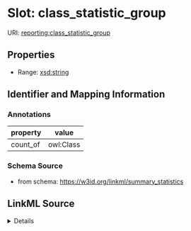 # Slot: class_statistic_group

URI: [reporting:class_statistic_group](https://w3id.org/linkml/reportclass_statistic_group)



<!-- no inheritance hierarchy -->






## Properties

* Range: [xsd:string](http://www.w3.org/2001/XMLSchema#string)







## Identifier and Mapping Information





### Annotations

| property | value |
| --- | --- |
| count_of | owl:Class |



### Schema Source


* from schema: https://w3id.org/linkml/summary_statistics




## LinkML Source

<details>
```yaml
name: class_statistic_group
annotations:
  count_of:
    tag: count_of
    value: owl:Class
from_schema: https://w3id.org/linkml/summary_statistics
rank: 1000
alias: class_statistic_group
is_grouping_slot: true
range: string

```
</details>